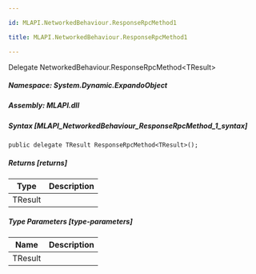 ```yaml
---

id: MLAPI.NetworkedBehaviour.ResponseRpcMethod1

title: MLAPI.NetworkedBehaviour.ResponseRpcMethod1

---
```


Delegate NetworkedBehaviour.ResponseRpcMethod\<TResult\>

<div class="markdown level0 summary" markdown="1">

</div>

<div class="markdown level0 conceptual" markdown="1">

</div>

##### **Namespace**: System.Dynamic.ExpandoObject

##### **Assembly**: MLAPI.dll

##### Syntax [MLAPI_NetworkedBehaviour_ResponseRpcMethod_1_syntax]

    public delegate TResult ResponseRpcMethod<TResult>();

##### Returns [returns]

| Type                              | Description |
|-----------------------------------|-------------|
| <span class="xref">TResult</span> |             |

##### Type Parameters [type-parameters]

| Name                                       | Description |
|--------------------------------------------|-------------|
| <span class="parametername">TResult</span> |             |
